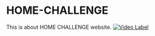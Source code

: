 # HOME-CHALLENGE
This is about HOME CHALLENGE website.
[![Video Label](https://img.youtube.com/vi/eDGGLLN1JN8/0.jpg)](https://www.youtube.com/watch?v=eDGGLLN1JN8&feature=youtu.be)
